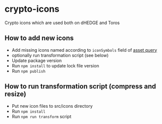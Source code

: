 # crypto-icons

Crypto icons which are used both on dHEDGE and Toros

## How to add new icons

- Add missing icons named according to `iconSymbols` field of [asset query](https://github.com/dhedge/backend-multichain-api/blob/main/src/main/resources/graphql/dhedge.graphqls#L27)
- optionally run transformation script (see below)
- Update package version
- Run `npm install` to update lock file version
- Run `npm publish`

## How to run transformation script (compress and resize)

- Put new icon files to src/icons directory
- Run `npm install`
- Run `npm run transform` script
